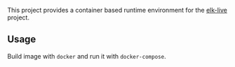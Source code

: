 This project provides a container based runtime environment for the
[elk-live](https://github.com/kieler/elk-live) project.

## Usage

Build image with `docker` and run it with `docker-compose`.
